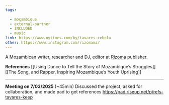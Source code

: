 ```yaml
---
tags:
  
  - moçambique
  - external-partner
  - INCLUDED
  - music
link: https://www.nytimes.com/by/tavares-cebola
other: https://www.instagram.com/rizomamz/
---
```


A Mozambican writer, researcher and DJ, editor at [Rizoma](https://www.instagram.com/rizomamz/) publisher.

**References**
[[Using Dance to Tell the Story of Mozambique’s Struggles]]
[[The Song, and Rapper, Inspiring Mozambique’s Youth Uprising]]

---

**Meeting on 7/03/2025** (~45min)
Discussed the project, asked for collaboration, and made pad to get references https://pad.riseup.net/p/refs-tavares-keep